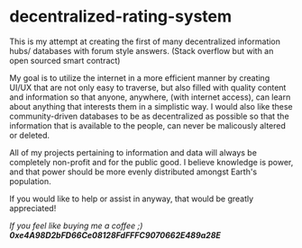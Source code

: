 # decentralized-rating-system

This is my attempt at creating the first of many decentralized information hubs/ databases with forum style answers. (Stack overflow but with an open sourced smart contract)




My goal is to utilize the internet in a more efficient manner by creating UI/UX that are not only easy to traverse, but also filled with quality content and information so that anyone, anywhere, (with internet access), can learn about anything that interests them in a simplistic way. I would also like these community-driven databases to be as decentralized as possible so that the information that is available to the people, can never be malicously altered or deleted.


All of my projects pertaining to information and data will always be completely non-profit and for the public good. I believe knowledge is power, and that power should be more evenly distributed amongst Earth's population. 


If you would like to help or assist in anyway, that would be greatly appreciated!


 *If you feel like buying me a coffee ;) **0xe4A98D2bFD66Ce08128FdFFFC9070662E489a28E***
